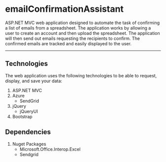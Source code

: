 # emailConfirmationAssistant

ASP.NET MVC web application designed to automate the task of confirming a list of emails from a spreadsheet. The application works by allowing a user to create an account and then upload the spreadsheet. The application will then send out emails requesting the recipients to confirm. The confirmed emails are tracked and easily displayed to the user. 

---
## Technologies
The web application uses the following technologies to be able to request, display, and save your data:
1. ASP.NET MVC
2. Azure
    * SendGrid  
3. jQuery
    * jQueryUI    
4. Bootstrap
## Dependencies
1. Nuget Packages
    * Microsoft.Office.Interop.Excel
    * Sendgrid
